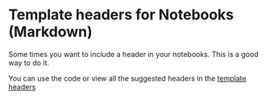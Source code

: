 # Template headers for Notebooks (Markdown)

Some times you want to include a header in your notebooks. This is a good way to do it.

You can use the code or view all the suggested headers in the [template headers](link)
